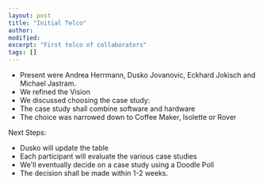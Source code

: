 ```yaml
---
layout: post
title: "Initial Telco"
author:
modified:
excerpt: "First telco of collaborators"
tags: []
---
```

* Present were Andrea Herrmann, Dusko Jovanovic, Eckhard Jokisch and Michael Jastram.
* We refined the Vision
* We discussed choosing the case study:
* The case study shall combine software and hardware
* The choice was narrowed down to Coffee Maker, Isolette or Rover 

Next Steps:

* Dusko will update the table
* Each participant will evaluate the various case studies
* We'll eventually decide on a case study using a Doodle Poll
* The decision shall be made within 1-2 weeks. 

